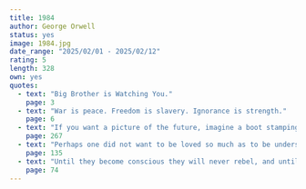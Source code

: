```yaml
---
title: 1984
author: George Orwell
status: yes
image: 1984.jpg
date_range: "2025/02/01 - 2025/02/12"
rating: 5
length: 328
own: yes
quotes:
  - text: "Big Brother is Watching You."
    page: 3
  - text: "War is peace. Freedom is slavery. Ignorance is strength."
    page: 6
  - text: "If you want a picture of the future, imagine a boot stamping on a human face—forever."
    page: 267
  - text: "Perhaps one did not want to be loved so much as to be understood."
    page: 135
  - text: "Until they become conscious they will never rebel, and until after they have rebelled they cannot become conscious."
    page: 74
---
```

